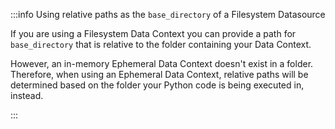 
:::info Using relative paths as the `base_directory` of a Filesystem Datasource

If you are using a Filesystem Data Context you can provide a path for `base_directory` that is relative to the folder containing your Data Context.

However, an in-memory Ephemeral Data Context doesn't exist in a folder.  Therefore, when using an Ephemeral Data Context, relative paths will be determined based on the folder your Python code is being executed in, instead.

:::